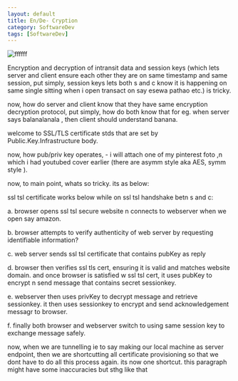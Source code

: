 ```yaml
---
layout: default
title: En/De- Cryption
category: SoftwareDev
tags: [SoftwareDev]
---
```

![ffffff](https://user-images.githubusercontent.com/11883023/269960201-79fa895e-35f4-4915-81d3-02fc4a9c2ef0.jpeg)

Encryption and decryption of intransit data and session keys (which lets server and client ensure each other they are on same timestamp and same session, put simply, session keys lets both s and c know it is happening on same single sitting when i open transact on say esewa pathao etc.) is tricky.

now, how do server and client know that they have same encryption decryption protocol, put simply, how do both know that for eg. when server says balanalanala , then client should understand banana.

welcome to SSL/TLS certificate stds that are set by Public.Key.Infrastructure body.

now, how pub/priv key operates, - i will attach one of my pinterest foto ,n which i had youtubed cover earlier (there are asymm style aka AES, symm style ).

now, to main point, whats so tricky. its as below:

ssl tsl certificate works below while on ssl tsl handshake betn s and c:

a. browser opens ssl tsl secure website n connects to webserver when we open say amazon.

b. browser attempts to verify authenticity of web server by requesting identifiable information?

c. web server sends ssl tsl certificate that contains pubKey as reply

d. browser then verifies ssl tls cert, ensuring it is valid and matches website domain. and once browser is satisfied w ssl tsl cert, it uses pubKey to encrypt n send message that contains secret sessionkey.

e. webserver then uses privKey to decrypt message and retrieve sessionkey. it then uses sessionkey to encrypt and send acknowledgement messagr to browser.

f. finally both browser and webserver switch to using same session key to exchange message safely.

now, when we are tunnelling ie to say making our local machine as server endpoint, then we are shortcutting all certificate provisioning so that we dont have to do all this process again. its now one shortcut. this paragraph might have some inaccuracies but sthg like that
